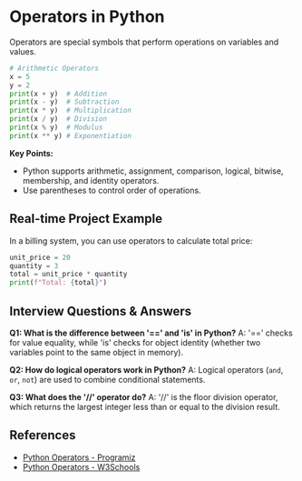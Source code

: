 # Operators in Python

Operators are special symbols that perform operations on variables and values.

```python
# Arithmetic Operators
x = 5
y = 2
print(x + y)  # Addition
print(x - y)  # Subtraction
print(x * y)  # Multiplication
print(x / y)  # Division
print(x % y)  # Modulus
print(x ** y) # Exponentiation
```

**Key Points:**
- Python supports arithmetic, assignment, comparison, logical, bitwise, membership, and identity operators.
- Use parentheses to control order of operations.

## Real-time Project Example
In a billing system, you can use operators to calculate total price:

```python
unit_price = 20
quantity = 3
total = unit_price * quantity
print(f"Total: {total}")
```

## Interview Questions & Answers
**Q1: What is the difference between '==' and 'is' in Python?**
A: '==' checks for value equality, while 'is' checks for object identity (whether two variables point to the same object in memory).

**Q2: How do logical operators work in Python?**
A: Logical operators (`and`, `or`, `not`) are used to combine conditional statements.

**Q3: What does the '//' operator do?**
A: '//' is the floor division operator, which returns the largest integer less than or equal to the division result.

## References
- [Python Operators - Programiz](https://www.programiz.com/python-programming/operators)
- [Python Operators - W3Schools](https://www.w3schools.com/python/python_operators.asp)
